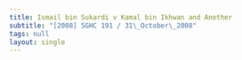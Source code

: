 ```yaml
---
title: Ismail bin Sukardi v Kamal bin Ikhwan and Another
subtitle: "[2008] SGHC 191 / 31\_October\_2008"
tags: null
layout: single
---
```



